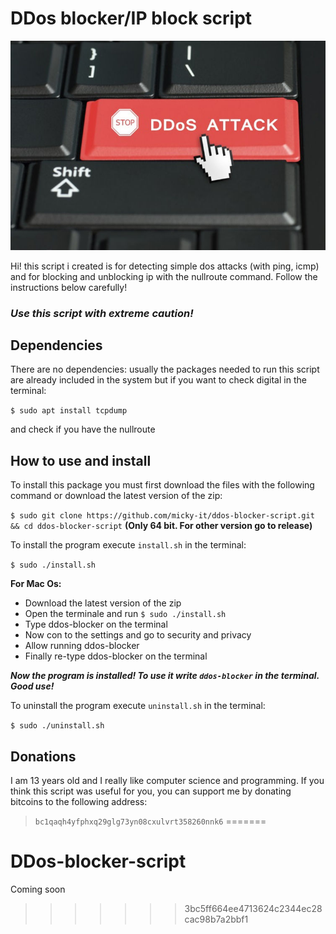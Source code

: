 # DDos blocker/IP block script
![](https://raw.githubusercontent.com/micky-it/ddos-blocker-script/main/images/ddos.jpg)


Hi! this script i created is for detecting simple dos attacks (with ping, icmp) and for blocking and unblocking ip with the nullroute command. Follow the instructions below carefully!

### ***Use this script with extreme caution!***



## Dependencies

There are no dependencies: usually the packages needed to run this script are already included in the system but if you want to check digital in the terminal:

`$ sudo apt install tcpdump`

and check if you have the nullroute 

## How to use and install
To install this package you must first download the files with the following command or download the latest version of the zip:

`$ sudo git clone https://github.com/micky-it/ddos-blocker-script.git  && cd ddos-blocker-script` **(Only 64 bit. For other version go to release)**

To install the program execute `install.sh` in the terminal:

`$ sudo ./install.sh`


**For Mac Os:**
- Download the latest version of the zip
- Open the terminale and run `$ sudo ./install.sh`
- Type ddos-blocker on  the terminal
- Now con to the settings and go to security and privacy
-  Allow running ddos-blocker
- Finally re-type ddos-blocker on the terminal

***Now the program is installed! To use it write `ddos-blocker` in the terminal. Good use!***

To uninstall the program execute `uninstall.sh` in the terminal:

`$ sudo ./uninstall.sh`

## Donations
I am 13 years old and I really like computer science and programming. If you think this script was useful for you, you can support me by donating bitcoins to the following address:

> `bc1qaqh4yfphxq29glg73yn08cxulvrt358260nnk6`
=======
# DDos-blocker-script
Coming soon
>>>>>>> 3bc5ff664ee4713624c2344ec28cac98b7a2bbf1
